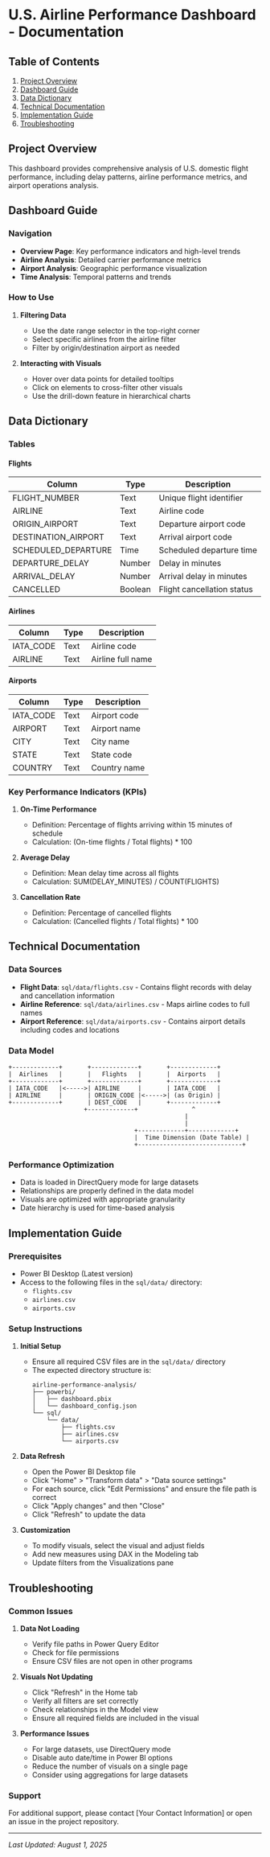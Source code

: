 # U.S. Airline Performance Dashboard - Documentation

## Table of Contents
1. [Project Overview](#project-overview)
2. [Dashboard Guide](#dashboard-guide)
3. [Data Dictionary](#data-dictionary)
4. [Technical Documentation](#technical-documentation)
5. [Implementation Guide](#implementation-guide)
6. [Troubleshooting](#troubleshooting)

## Project Overview
This dashboard provides comprehensive analysis of U.S. domestic flight performance, including delay patterns, airline performance metrics, and airport operations analysis.

## Dashboard Guide

### Navigation
- **Overview Page**: Key performance indicators and high-level trends
- **Airline Analysis**: Detailed carrier performance metrics
- **Airport Analysis**: Geographic performance visualization
- **Time Analysis**: Temporal patterns and trends

### How to Use
1. **Filtering Data**
   - Use the date range selector in the top-right corner
   - Select specific airlines from the airline filter
   - Filter by origin/destination airport as needed

2. **Interacting with Visuals**
   - Hover over data points for detailed tooltips
   - Click on elements to cross-filter other visuals
   - Use the drill-down feature in hierarchical charts

## Data Dictionary

### Tables
#### Flights
| Column | Type | Description |
|--------|------|-------------|
| FLIGHT_NUMBER | Text | Unique flight identifier |
| AIRLINE | Text | Airline code |
| ORIGIN_AIRPORT | Text | Departure airport code |
| DESTINATION_AIRPORT | Text | Arrival airport code |
| SCHEDULED_DEPARTURE | Time | Scheduled departure time |
| DEPARTURE_DELAY | Number | Delay in minutes |
| ARRIVAL_DELAY | Number | Arrival delay in minutes |
| CANCELLED | Boolean | Flight cancellation status |

#### Airlines
| Column | Type | Description |
|--------|------|-------------|
| IATA_CODE | Text | Airline code |
| AIRLINE | Text | Airline full name |

#### Airports
| Column | Type | Description |
|--------|------|-------------|
| IATA_CODE | Text | Airport code |
| AIRPORT | Text | Airport name |
| CITY | Text | City name |
| STATE | Text | State code |
| COUNTRY | Text | Country name |

### Key Performance Indicators (KPIs)
1. **On-Time Performance**
   - Definition: Percentage of flights arriving within 15 minutes of schedule
   - Calculation: (On-time flights / Total flights) * 100

2. **Average Delay**
   - Definition: Mean delay time across all flights
   - Calculation: SUM(DELAY_MINUTES) / COUNT(FLIGHTS)

3. **Cancellation Rate**
   - Definition: Percentage of cancelled flights
   - Calculation: (Cancelled flights / Total flights) * 100

## Technical Documentation

### Data Sources
- **Flight Data**: `sql/data/flights.csv` - Contains flight records with delay and cancellation information
- **Airline Reference**: `sql/data/airlines.csv` - Maps airline codes to full names
- **Airport Reference**: `sql/data/airports.csv` - Contains airport details including codes and locations

### Data Model
```
+-------------+       +-------------+       +-------------+
|  Airlines   |       |   Flights   |       |  Airports   |
+-------------+       +-------------+       +-------------+
| IATA_CODE   |<----->| AIRLINE     |       | IATA_CODE   |
| AIRLINE     |       | ORIGIN_CODE |<----->| (as Origin) |
+-------------+       | DEST_CODE   |       +-------------+
                     +-------------+               ^
                                                 |
                                                 |
                                   +-------------+-------------+
                                   |  Time Dimension (Date Table) |
                                   +-----------------------------+
```

### Performance Optimization
- Data is loaded in DirectQuery mode for large datasets
- Relationships are properly defined in the data model
- Visuals are optimized with appropriate granularity
- Date hierarchy is used for time-based analysis

## Implementation Guide

### Prerequisites
- Power BI Desktop (Latest version)
- Access to the following files in the `sql/data/` directory:
  - `flights.csv`
  - `airlines.csv`
  - `airports.csv`

### Setup Instructions
1. **Initial Setup**
   - Ensure all required CSV files are in the `sql/data/` directory
   - The expected directory structure is:
     ```
     airline-performance-analysis/
     ├── powerbi/
     │   ├── dashboard.pbix
     │   └── dashboard_config.json
     └── sql/
         └── data/
             ├── flights.csv
             ├── airlines.csv
             └── airports.csv
     ```

2. **Data Refresh**
   - Open the Power BI Desktop file
   - Click "Home" > "Transform data" > "Data source settings"
   - For each source, click "Edit Permissions" and ensure the file path is correct
   - Click "Apply changes" and then "Close"
   - Click "Refresh" to update the data

3. **Customization**
   - To modify visuals, select the visual and adjust fields
   - Add new measures using DAX in the Modeling tab
   - Update filters from the Visualizations pane

## Troubleshooting

### Common Issues
1. **Data Not Loading**
   - Verify file paths in Power Query Editor
   - Check for file permissions
   - Ensure CSV files are not open in other programs

2. **Visuals Not Updating**
   - Click "Refresh" in the Home tab
   - Verify all filters are set correctly
   - Check relationships in the Model view
   - Ensure all required fields are included in the visual

3. **Performance Issues**
   - For large datasets, use DirectQuery mode
   - Disable auto date/time in Power BI options
   - Reduce the number of visuals on a single page
   - Consider using aggregations for large datasets

### Support
For additional support, please contact [Your Contact Information] or open an issue in the project repository.

---
*Last Updated: August 1, 2025*
